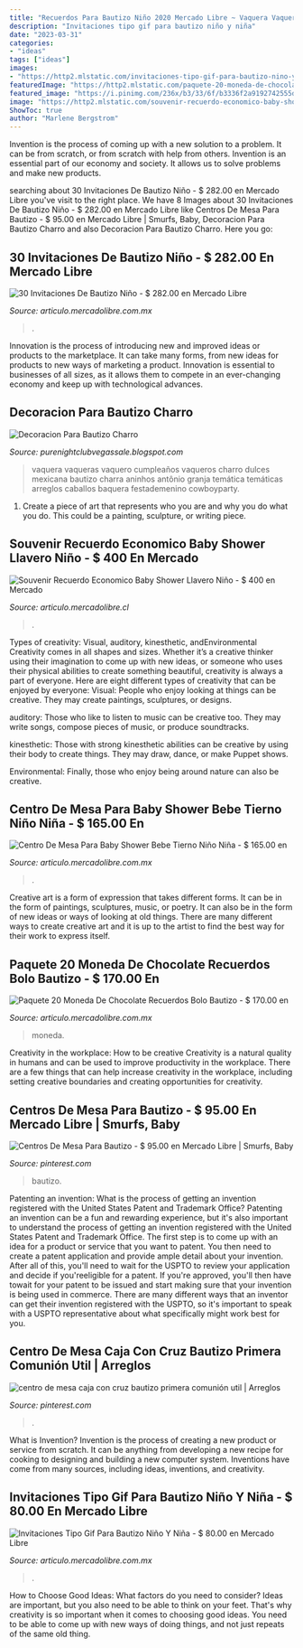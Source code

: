 ```yaml
---
title: "Recuerdos Para Bautizo Niño 2020 Mercado Libre ~ Vaquera Vaqueras Vaquero Cumpleaños Vaqueros Charro Dulces Mexicana Bautizo Charra Aninhos Antônio Granja Temática Temáticas Arreglos Caballos Baquera Festademenino Cowboyparty"
description: "Invitaciones tipo gif para bautizo niño y niña"
date: "2023-03-31"
categories:
- "ideas"
tags: ["ideas"]
images:
- "https://http2.mlstatic.com/invitaciones-tipo-gif-para-bautizo-nino-y-nina-D_NQ_NP_798909-MLM30426070381_052019-F.jpg"
featuredImage: "https://http2.mlstatic.com/paquete-20-moneda-de-chocolate-recuerdos-bolo-bautizo-D_NQ_NP_629621-MLM20838659793_072016-F.jpg"
featured_image: "https://i.pinimg.com/236x/b3/33/6f/b3336f2a9192742555d6190c15028ea2.jpg"
image: "https://http2.mlstatic.com/souvenir-recuerdo-economico-baby-shower-llavero-nino-D_NQ_NP_440411-MLC20534785618_012016-F.jpg"
ShowToc: true
author: "Marlene Bergstrom"
---
```



Invention is the process of coming up with a new solution to a problem. It can be from scratch, or from scratch with help from others. Invention is an essential part of our economy and society. It allows us to solve problems and make new products.

	

		
searching about 30 Invitaciones De Bautizo Niño - $ 282.00 en Mercado Libre you've visit to the right place. We have 8 Images about 30 Invitaciones De Bautizo Niño - $ 282.00 en Mercado Libre like Centros De Mesa Para Bautizo - $ 95.00 en Mercado Libre | Smurfs, Baby, Decoracion Para Bautizo Charro and also Decoracion Para Bautizo Charro. Here you go:
		
    
## 30 Invitaciones De Bautizo Niño - $ 282.00 En Mercado Libre

<img loading=lazy src="https://http2.mlstatic.com/30-invitaciones-de-bautizo-nino-D_NQ_NP_962612-MLM28377646551_102018-F.jpg" onerror="this.onerror=null;this.src='https://tse2.mm.bing.net/th?id=OIP.c5kncvg4XO15z0C1JVM06QHaJ6&amp;pid=15.1';" alt="30 Invitaciones De Bautizo Niño - $ 282.00 en Mercado Libre">

_Source: articulo.mercadolibre.com.mx_

>. 

	

Innovation is the process of introducing new and improved ideas or products to the marketplace. It can take many forms, from new ideas for products to new ways of marketing a product. Innovation is essential to businesses of all sizes, as it allows them to compete in an ever-changing economy and keep up with technological advances.

    
## Decoracion Para Bautizo Charro

<img loading=lazy src="https://i.pinimg.com/236x/b3/33/6f/b3336f2a9192742555d6190c15028ea2.jpg" onerror="this.onerror=null;this.src='https://tse4.mm.bing.net/th?id=OIP.fqy85v7UbM7s7RR7JSxtiQAAAA&amp;pid=15.1';" alt="Decoracion Para Bautizo Charro">

_Source: purenightclubvegassale.blogspot.com_

>vaquera vaqueras vaquero cumpleaños vaqueros charro dulces mexicana bautizo charra aninhos antônio granja temática temáticas arreglos caballos baquera festademenino cowboyparty. 

	

1. Create a piece of art that represents who you are and why you do what you do. This could be a painting, sculpture, or writing piece. 

    
## Souvenir Recuerdo Economico Baby Shower Llavero Niño - $ 400 En Mercado

<img loading=lazy src="https://http2.mlstatic.com/souvenir-recuerdo-economico-baby-shower-llavero-nino-D_NQ_NP_440411-MLC20534785618_012016-F.jpg" onerror="this.onerror=null;this.src='https://tse4.mm.bing.net/th?id=OIP.XAn66aPrs3mzoT36Qfc_IAHaFj&amp;pid=15.1';" alt="Souvenir Recuerdo Economico Baby Shower Llavero Niño - $ 400 en Mercado">

_Source: articulo.mercadolibre.cl_

>. 

	

Types of creativity: Visual, auditory, kinesthetic, andEnvironmental
Creativity comes in all shapes and sizes. Whether it’s a creative thinker using their imagination to come up with new ideas, or someone who uses their physical abilities to create something beautiful, creativity is always a part of everyone. Here are eight different types of creativity that can be enjoyed by everyone: 
Visual: People who enjoy looking at things can be creative. They may create paintings, sculptures, or designs.

 auditory: Those who like to listen to music can be creative too. They may write songs, compose pieces of music, or produce soundtracks.

kinesthetic: Those with strong kinesthetic abilities can be creative by using their body to create things. They may draw, dance, or make Puppet shows.

Environmental: Finally, those who enjoy being around nature can also be creative.

    
## Centro De Mesa Para Baby Shower Bebe Tierno Niño Niña - $ 165.00 En

<img loading=lazy src="https://http2.mlstatic.com/centro-de-mesa-para-baby-shower-bebe-tierno-nino-nina-D_NQ_NP_693321-MLM20773981391_062016-O.jpg" onerror="this.onerror=null;this.src='https://tse1.mm.bing.net/th?id=OIP.sc4yLAuxMOaYu3PdukmhjwHaFj&amp;pid=15.1';" alt="Centro De Mesa Para Baby Shower Bebe Tierno Niño Niña - $ 165.00 en">

_Source: articulo.mercadolibre.com.mx_

>. 

	

Creative art is a form of expression that takes different forms. It can be in the form of paintings, sculptures, music, or poetry. It can also be in the form of new ideas or ways of looking at old things. There are many different ways to create creative art and it is up to the artist to find the best way for their work to express itself.

    
## Paquete 20 Moneda De Chocolate Recuerdos Bolo Bautizo - $ 170.00 En

<img loading=lazy src="https://http2.mlstatic.com/paquete-20-moneda-de-chocolate-recuerdos-bolo-bautizo-D_NQ_NP_629621-MLM20838659793_072016-F.jpg" onerror="this.onerror=null;this.src='https://tse1.mm.bing.net/th?id=OIP.rCHU1EwB5dW_TAX60Ukg_AHaEI&amp;pid=15.1';" alt="Paquete 20 Moneda De Chocolate Recuerdos Bolo Bautizo - $ 170.00 en">

_Source: articulo.mercadolibre.com.mx_

>moneda. 

	

Creativity in the workplace: How to be creative
Creativity is a natural quality in humans and can be used to improve productivity in the workplace. There are a few things that can help increase creativity in the workplace, including setting creative boundaries and creating opportunities for creativity.

    
## Centros De Mesa Para Bautizo - $ 95.00 En Mercado Libre | Smurfs, Baby

<img loading=lazy src="https://i.pinimg.com/originals/b5/b1/1f/b5b11f653134ead00724a3d3b1b26528.jpg" onerror="this.onerror=null;this.src='https://tse4.mm.bing.net/th?id=OIP.V6ATptZ6OhmFtuUuDh1-VQHaHa&amp;pid=15.1';" alt="Centros De Mesa Para Bautizo - $ 95.00 en Mercado Libre | Smurfs, Baby">

_Source: pinterest.com_

>bautizo. 

	

Patenting an invention: What is the process of getting an invention registered with the United States Patent and Trademark Office?
Patenting an invention can be a fun and rewarding experience, but it's also important to understand the process of getting an invention registered with the United States Patent and Trademark Office. The first step is to come up with an idea for a product or service that you want to patent. You then need to create a patent application and provide ample detail about your invention. After all of this, you'll need to wait for the USPTO to review your application and decide if you'reeligible for a patent. If you're approved, you'll then have towait for your patent to be issued and start making sure that your invention is being used in commerce. There are many different ways that an inventor can get their invention registered with the USPTO, so it's important to speak with a USPTO representative about what specifically might work best for you.

    
## Centro De Mesa Caja Con Cruz Bautizo Primera Comunión Util | Arreglos

<img loading=lazy src="https://i.pinimg.com/originals/4f/79/9e/4f799ec8306559a3166ce303af0cb635.jpg" onerror="this.onerror=null;this.src='https://tse1.mm.bing.net/th?id=OIP.oJQ4Zh9m51_bq2liLa4y9QHaJ4&amp;pid=15.1';" alt="centro de mesa caja con cruz bautizo primera comunión util | Arreglos">

_Source: pinterest.com_

>. 

	

What is Invention?
Invention is the process of creating a new product or service from scratch. It can be anything from developing a new recipe for cooking to designing and building a new computer system. Inventions have come from many sources, including ideas, inventions, and creativity.

    
## Invitaciones Tipo Gif Para Bautizo Niño Y Niña - $ 80.00 En Mercado Libre

<img loading=lazy src="https://http2.mlstatic.com/invitaciones-tipo-gif-para-bautizo-nino-y-nina-D_NQ_NP_798909-MLM30426070381_052019-F.jpg" onerror="this.onerror=null;this.src='https://tse4.mm.bing.net/th?id=OIP.Zm12l0fD86q5UOBEsK5fXQHaKK&amp;pid=15.1';" alt="Invitaciones Tipo Gif Para Bautizo Niño Y Niña - $ 80.00 en Mercado Libre">

_Source: articulo.mercadolibre.com.mx_

>. 

	

How to Choose Good Ideas: What factors do you need to consider?
Ideas are important, but you also need to be able to think on your feet. That's why creativity is so important when it comes to choosing good ideas. You need to be able to come up with new ways of doing things, and not just repeats of the same old thing.

